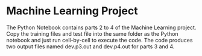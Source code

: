 
# Machine Learning Project

The Python Notebook contains parts 2 to 4 of the Machine Learning project. Copy the training files and test file into the same folder as the Python notebook and just run cell-by-cell to execute the code. The code produces two output files named dev.p3.out and dev.p4.out for parts 3 and 4.
